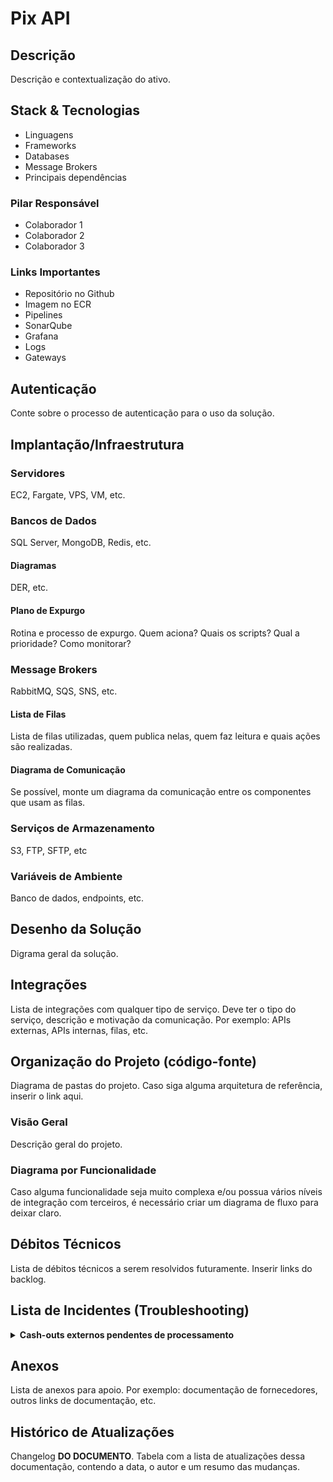 # Pix API <!-- {docsify-ignore-all} -->

## Descrição

Descrição e contextualização do ativo.

## Stack & Tecnologias

- Linguagens
- Frameworks
- Databases
- Message Brokers
- Principais dependências

### Pilar Responsável

- Colaborador 1
- Colaborador 2
- Colaborador 3

### Links Importantes

- Repositório no Github
- Imagem no ECR
- Pipelines
- SonarQube
- Grafana
- Logs
- Gateways

## Autenticação

Conte sobre o processo de autenticação para o uso da solução.

## Implantação/Infraestrutura

### Servidores

EC2, Fargate, VPS, VM, etc.

### Bancos de Dados

SQL Server, MongoDB, Redis, etc.

#### Diagramas

DER, etc.

#### Plano de Expurgo

Rotina e processo de expurgo. Quem aciona? Quais os scripts? Qual a prioridade? Como monitorar?

### Message Brokers

RabbitMQ, SQS, SNS, etc.

#### Lista de Filas

Lista de filas utilizadas, quem publica nelas, quem faz leitura e quais ações são realizadas.

#### Diagrama de Comunicação

Se possível, monte um diagrama da comunicação entre os componentes que usam as filas.

### Serviços de Armazenamento

S3, FTP, SFTP, etc

### Variáveis de Ambiente

Banco de dados, endpoints, etc.

## Desenho da Solução

Digrama geral da solução.

## Integrações

Lista de integrações com qualquer tipo de serviço. Deve ter o tipo do serviço, descrição e motivação da comunicação. Por
exemplo: APIs externas, APIs internas, filas, etc.

## Organização do Projeto (código-fonte)

Diagrama de pastas do projeto. Caso siga alguma arquitetura de referência, inserir o link aqui.

### Visão Geral

Descrição geral do projeto.

### Diagrama por Funcionalidade

Caso alguma funcionalidade seja muito complexa e/ou possua vários níveis de integração com terceiros, é necessário criar
um diagrama de fluxo para deixar claro.

## Débitos Técnicos

Lista de débitos técnicos a serem resolvidos futuramente. Inserir links do backlog.

## Lista de Incidentes (Troubleshooting)

<details class="troubleshooting">
    <summary><b>Cash-outs externos pendentes de processamento</b></summary>
    <div>

> ### Descrição do Problema
>
> Transferências Pix feitas pelo **Delbank** para as quais o tempo de resposta do SPI é maior que 30 segundos. Pode ser
> problema no próprio SPI ou na nossa rotina de atualização de status dos Pix efetuados. Geralmente é o segundo caso.
>
> No primeiro caso, deve-se abrir um chamado para a JDPI (`jdpi@jdconsultores.com.br`) ou usar algum contato direto para
> tentar compreender e resolver a situação junto ao fornecedor.
>
> No segundo caso, o que ocorre é que após a _rotina de sondagem_ obter no SPI o status de um Pix efetuado, ela envia
> essa informação para o **PixWorker** (projeto .NET à parte) via fila, para que a atualização seja feita no banco de
> dados. Só que, por algum motivo ainda não diagnosticado (pois não há logs suficientes no PixWorker), os consumidores
> do RabbitMQ instanciados por esse projeto "morrem" e as requisições de atualização de status ficam presas na fila
_pix.update-payment-status-entity.in_. Esse Worker também gerencia os consumidores da fila
_pix.update-initiation-pix-entity.in_.
>
> ### Impacto (Quem é afetado?)
>
> Afeta clientes que NÃO usam webhook, que no momento são minoria. Logo, não é extremamente grave.
>
> Quando esse erro ocorre, também é esperado que todas as consultas de chaves fiquem com 100% de não utilização, pois
> como os status dos Pix efetuados ainda não terão sido atualizados no banco de dados, do ponto de vista da aplicação,
> aquelas consultas de chaves não foram convertidas em pagamentos. Quando a resolução for aplicada, essas porcentagens
> devem se normalizar.
>
> ### Pré-requisitos para a solução
>
> 1. Acesso ao ECS (Elastic Container Service) de produção na AWS;
> 2. Permissão para forçar um novo deploy de um serviço, mais especificamente do PixWorker.
>
> ### Passo-a-passo da solução
>
> A solução efetiva seria diagnosticar e corrigir o problema no PixWorker. A solução manual e paliativa é:
>
> 1. Acessar a instância do PixWorker no ECS (Elastic Container Service), na AWS;
> 2. Forçar um novo deploy do PixWorker.
>
> Como há somente uma instância do PixWorker em produção, o deploy forçado fará com que a instância atual seja
> reiniciada e os consumidores do RabbitMQ sejam recriados. Dessa forma, as requisições presas na fila serão
> consumidas e os status dos Pix efetuados serão atualizados de imediato no banco de dados.
</div>
</details>

## Anexos

Lista de anexos para apoio. Por exemplo: documentação de fornecedores, outros links de documentação, etc.

## Histórico de Atualizações

Changelog **DO DOCUMENTO**. Tabela com a lista de atualizações dessa documentação, contendo a data, o autor e um resumo
das mudanças.
